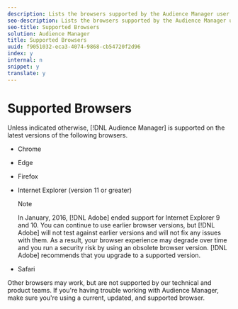 ```yaml
---
description: Lists the browsers supported by the Audience Manager user interface. Cookies and JavaScript must be enabled on all browsers.
seo-description: Lists the browsers supported by the Audience Manager user interface. Cookies and JavaScript must be enabled on all browsers.
seo-title: Supported Browsers
solution: Audience Manager
title: Supported Browsers
uuid: f9051032-eca3-4074-9868-cb54720f2d96
index: y
internal: n
snippet: y
translate: y
---
```


# Supported Browsers

Unless indicated otherwise, [!DNL  Audience Manager] is supported on the latest versions of the following browsers. 


* Chrome
* Edge
* Firefox
* Internet Explorer (version 11 or greater) 
  >[!NOTE]
  >
  >In January, 2016, [!DNL  Adobe] ended support for Internet Explorer 9 and 10. You can continue to use earlier browser versions, but [!DNL  Adobe] will not test against earlier versions and will not fix any issues with them. As a result, your browser experience may degrade over time and you run a security risk by using an obsolete browser version. [!DNL  Adobe] recommends that you upgrade to a supported version. 


* Safari


Other browsers may work, but are not supported by our technical and product teams. If you're having trouble working with Audience Manager, make sure you're using a current, updated, and supported browser. 
